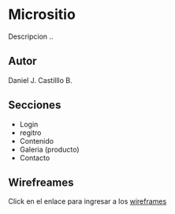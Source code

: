 # Micrositio

Descripcion ..

## Autor
Daniel J. Castilllo B.

## Secciones
* Login
* regitro
* Contenido
* Galeria (producto)
* Contacto
## Wirefreames
Click en el enlace para ingresar a los [wireframes](https://github.com/Swithsere09/Plataformas/tree/master/Wireframes)
